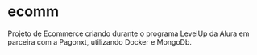 # ecomm

Projeto de Ecommerce criando durante o programa LevelUp da Alura em parceira com a Pagonxt, utilizando Docker e MongoDb.
